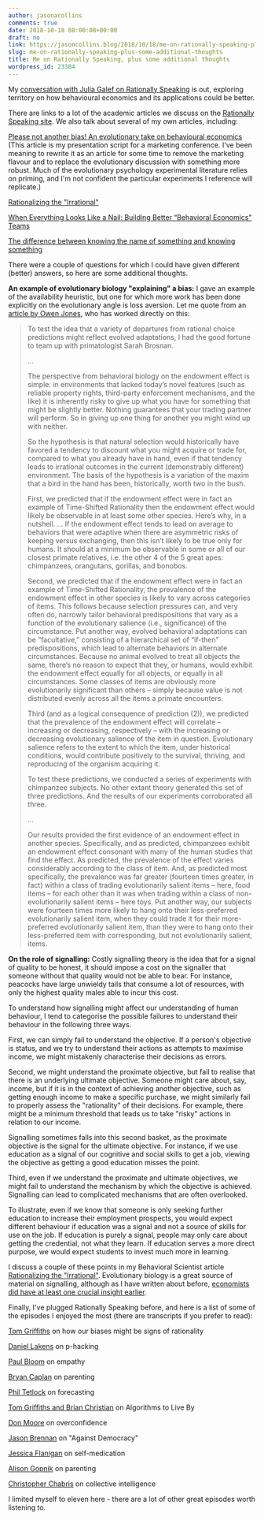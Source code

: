 ```yaml
---
author: jasonacollins
comments: true
date: 2018-10-18 08:00:08+00:00
draft: no
link: https://jasoncollins.blog/2018/10/18/me-on-rationally-speaking-plus-some-additional-thoughts/
slug: me-on-rationally-speaking-plus-some-additional-thoughts
title: Me on Rationally Speaking, plus some additional thoughts
wordpress_id: 23384
---
```


My [conversation with Julia Galef on Rationally Speaking](http://rationallyspeakingpodcast.org/show/rs-219-jason-collins-on-a-skeptical-take-on-behavioral-econo.html) is out, exploring territory on how behavioural economics and its applications could be better.

There are links to a lot of the academic articles we discuss on the [Rationally Speaking ](http://rationallyspeakingpodcast.org/show/rs-219-jason-collins-on-a-skeptical-take-on-behavioral-econo.html)[site](http://rationallyspeakingpodcast.org/show/rs-219-jason-collins-on-a-skeptical-take-on-behavioral-econo.html). We also talk about several of my own articles, including:


[Please not another bias! An evolutionary take on behavioural economics](https://jasoncollins.blog/2015/07/30/please-not-another-bias-an-evolutionary-take-on-behavioural-economics/) (This article is my presentation script for a marketing conference. I've been meaning to rewrite it as an article for some time to remove the marketing flavour and to replace the evolutionary discussion with something more robust. Much of the evolutionary psychology experimental literature relies on priming, and I'm not confident the particular experiments I reference will replicate.)




[Rationalizing the "Irrational"](http://behavioralscientist.org/rationalizing-the-irrational/)




[When Everything Looks Like a Nail: Building Better “Behavioral Economics” Teams](http://behavioralscientist.org/when-everything-looks-like-a-nail-building-better-behavioral-economics-teams/)




[The difference between knowing the name of something and knowing something](https://jasoncollins.blog/2018/08/08/the-difference-between-knowing-the-name-of-something-and-knowing-something/)


There were a couple of questions for which I could have given different (better) answers, so here are some additional thoughts.

**An example of evolutionary biology "explaining" a bias:** I gave an example of the availability heuristic, but one for which more work has been done explicitly on the evolutionary angle is loss aversion. Let me quote from an [article by Owen Jones](https://papers.ssrn.com/sol3/papers.cfm?abstract_id=2504776), who has worked directly on this:


<blockquote>To test the idea that a variety of departures from rational choice predictions might reflect evolved adaptations, I had the good fortune to team up with primatologist Sarah Brosnan.

...

The perspective from behavioral biology on the endowment effect is simple: in environments that lacked today’s novel features (such as reliable property rights, third-party enforcement mechanisms, and the like) it is inherently risky to give up what you have for something that might be slightly better. Nothing guarantees that your trading partner will perform. So in giving up one thing for another you might wind up with neither.

So the hypothesis is that natural selection would historically have favored a tendency to discount what you might acquire or trade for, compared to what you already have in hand, even if that tendency leads to irrational outcomes in the current (demonstrably different) environment. The basis of the hypothesis is a variation of the maxim that a bird in the hand has been, historically, worth two in the bush.

First, we predicted that if the endowment effect were in fact an example of Time-Shifted Rationality then the endowment effect would likely be observable in at least some other species. Here’s why, in a nutshell. ... If the endowment effect tends to lead on average to behaviors that were adaptive when there are asymmetric risks of keeping versus exchanging, then this isn’t likely to be true only for humans. It should at a minimum be observable in some or all of our closest primate relatives, i.e. the other 4 of the 5 great apes: chimpanzees, orangutans, gorillas, and bonobos.

Second, we predicted that if the endowment effect were in fact an example of Time-Shifted Rationality, the prevalence of the endowment effect in other species is likely to vary across categories of items. This follows because selection pressures can, and very often do, narrowly tailor behavioral predispositions that vary as a function of the evolutionary salience (i.e., significance) of the circumstance. Put another way, evolved behavioral adaptations can be “facultative,” consisting of a hierarchical set of “if-then” predispositions, which lead to alternate behaviors in alternate circumstances. Because no animal evolved to treat all objects the same, there’s no reason to expect that they, or humans, would exhibit the endowment effect equally for all objects, or equally in all circumstances. Some classes of items are obviously more evolutionarily significant than others – simply because value is not distributed evenly across all the items a primate encounters.

Third (and as a logical consequence of prediction (2)), we predicted that the prevalence of the endowment effect will correlate – increasing or decreasing, respectively – with the increasing or decreasing evolutionary salience of the item in question. Evolutionary salience refers to the extent to which the item, under historical conditions, would contribute positively to the survival, thriving, and reproducing of the organism acquiring it.

To test these predictions, we conducted a series of experiments with chimpanzee subjects. No other extant theory generated this set of three predictions. And the results of our experiments corroborated all three.

...

Our results provided the first evidence of an endowment effect in another species. Specifically, and as predicted, chimpanzees exhibit an endowment effect consonant with many of the human studies that find the effect. As predicted, the prevalence of the effect varies considerably according to the class of item. And, as predicted most specifically, the prevalence was far greater (fourteen times greater, in fact) within a class of trading evolutionarily salient items – here, food items – for each other than it was when trading within a class of non- evolutionarily salient items – here toys. Put another way, our subjects were fourteen times more likely to hang onto their less-preferred evolutionarily salient item, when they could trade it for their more-preferred evolutionarily salient item, than they were to hang onto their less-preferred item with corresponding, but not evolutionarily salient, items.

</blockquote>

**On the role of signalling:** Costly signalling theory is the idea that for a signal of quality to be honest, it should impose a cost on the signaller that someone without that quality would not be able to bear. For instance, peacocks have large unwieldy tails that consume a lot of resources, with only the highest quality males able to incur this cost.

To understand how signalling might affect our understanding of human behaviour, I tend to categorise the possible failures to understand their behaviour in the following three ways.

First, we can simply fail to understand the objective. If a person's objective is status, and we try to understand their actions as attempts to maximise income, we might mistakenly characterise their decisions as errors.

Second, we might understand the proximate objective, but fail to realise that there is an underlying ultimate objective. Someone might care about, say, income, but if it is in the context of achieving another objective, such as getting enough income to make a specific purchase, we might similarly fail to properly assess the "rationality" of their decisions. For example, there might be a minimum threshold that leads us to take "risky" actions in relation to our income.

Signalling sometimes falls into this second basket, as the proximate objective is the signal for the ultimate objective. For instance, if we use education as a signal of our cognitive and social skills to get a job, viewing the objective as getting a good education misses the point.

Third, even if we understand the proximate and ultimate objectives, we might fail to understand the mechanism by which the objective is achieved. Signalling can lead to complicated mechanisms that are often overlooked.

To illustrate, even if we know that someone is only seeking further education to increase their employment prospects, you would expect different behaviour if education was a signal and not a source of skills for use on the job. If education is purely a signal, people may only care about getting the credential, not what they learn. If education serves a more direct purpose, we would expect students to invest much more in learning.

I discuss a couple of these points in my Behavioral Scientist article [Rationalizing the ](https://behavioralscientist.org/rationalizing-the-irrational/)["](https://behavioralscientist.org/rationalizing-the-irrational/)[Irrationa](https://behavioralscientist.org/rationalizing-the-irrational/)[l"](https://behavioralscientist.org/rationalizing-the-irrational/). Evolutionary biology is a great source of material on signalling, although as I have written about before, [economists did have ](https://jasoncollins.blog/2011/08/18/economists-1-biologists-0/)[at least one](https://jasoncollins.blog/2011/08/18/economists-1-biologists-0/)[ crucial insight earlier](https://jasoncollins.blog/2011/08/18/economists-1-biologists-0/).

Finally, I've plugged Rationally Speaking before, and here is a list of some of the episodes I enjoyed the most (there are transcripts if you prefer to read):


[Tom Griffiths](http://rationallyspeakingpodcast.org/show/rs-154-tom-griffiths-on-why-your-brain-might-be-rational-aft.html) on how our biases might be signs of rationality




[Daniel Lakens](http://rationallyspeakingpodcast.org/show/rs123-daniel-lakens-on-p-hacking-and-other-problems-in-psych.html) on p-hacking




[Paul Bloom](http://rationallyspeakingpodcast.org/show/rs142-paul-bloom-on-the-case-against-empathy.html) on empathy




[Bryan Caplan](http://rationallyspeakingpodcast.org/show/rs144-bryan-caplan-on-does-parenting-matter.html) on parenting




[Phil Tetlock](http://rationallyspeakingpodcast.org/show/rs145-phil-tetlock-on-superforecasting-the-art-and-science-o.html) on forecasting




[Tom Griffiths and Brian Christian](http://rationallyspeakingpodcast.org/show/rs-161-tom-griffiths-and-brian-christian-on-algorithms-to-li.html) on Algorithms to Live By




[Don Moore](http://rationallyspeakingpodcast.org/show/rs-168-don-moore-on-overconfidence.html) on overconfidence




[Jason Brennan](http://rationallyspeakingpodcast.org/show/rs-176-jason-brennan-on-against-democracy.html) on "Against Democracy"




[Jessica Flanigan](http://rationallyspeakingpodcast.org/show/rs-199-jessica-flanigan-on-why-people-should-have-the-right.html) on self-medication




[Alison Gopnik](http://rationallyspeakingpodcast.org/show/rs-207-alison-gopnik-on-the-wrong-way-to-think-about-parenti.html) on parenting




[Christopher Chabris](http://rationallyspeakingpodcast.org/show/rs-209-christopher-chabris-on-collective-intelligence-the-et.html) on collective intelligence


I limited myself to eleven here - there are a lot of other great episodes worth listening to.
